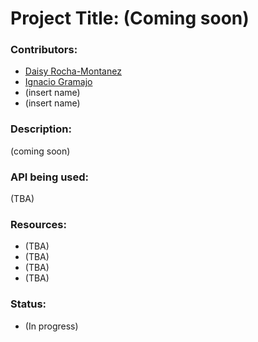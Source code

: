 # Project Title: (Coming soon)

### Contributors: 
  * [Daisy Rocha-Montanez](https://github.com/daisyrocha) 
  * [Ignacio Gramajo](https://github.com/IGramajoO)
  * (insert name)
  * (insert name)

### Description: 
 (coming soon) 


### API being used: 
  (TBA)
                

### Resources: 
  * (TBA)
  * (TBA)
  * (TBA)               
  * (TBA)

### Status: 
  * (In progress)

